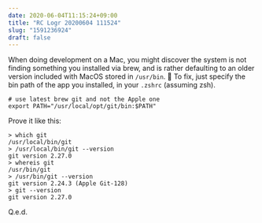 ```yaml
---
date: 2020-06-04T11:15:24+09:00
title: "RC Logr 20200604 111524"
slug: "1591236924"
draft: false
---
```


When doing development on a Mac, you might discover the system is not finding something you installed via brew, and is rather defaulting to an older version included with MacOS stored in `/usr/bin`. 🤨 To fix, just specify the bin path of the app you installed, in your `.zshrc` (assuming zsh). 

```
# use latest brew git and not the Apple one
export PATH="/usr/local/opt/git/bin:$PATH"
```

Prove it like this: 

```
> which git
/usr/local/bin/git
> /usr/local/bin/git --version
git version 2.27.0
> whereis git
/usr/bin/git
> /usr/bin/git --version
git version 2.24.3 (Apple Git-128)
> git --version
git version 2.27.0
```

Q.e.d.
